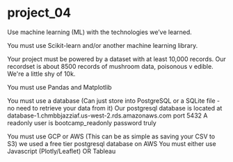 # project_04

Use machine learning (ML) with the technologies we’ve learned.

You must use Scikit-learn and/or another machine learning library.

Your project must be powered by a dataset with at least 10,000 records.
    Our recordset is about 8500 records of mushroom data, poisonous v edible.  We're a little shy of 10k.

You must use Pandas and Matplotlib

You must use a database (Can just store into PostgreSQL or a SQLite file - no need to retrieve your data from it)
    Our postgresql database is located at database-1.chmbbjazziaf.us-west-2.rds.amazonaws.com port 5432
    A readonly user is bootcamp_readonly password truly


You must use GCP or AWS (This can be as simple as saving your CSV to S3)
    we used a free tier postgresql database on AWS
You must either use Javascript (Plotly/Leaflet) OR Tableau